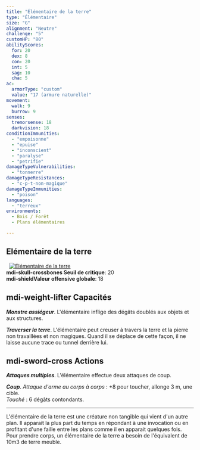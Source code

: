 ```yaml
---
title: "Élémentaire de la terre"
type: "Élémentaire"
size: "G"
alignment: "Neutre"
challenge: "5"
customHP: "80"
abilityScores:
  for: 20
  dex: 8
  con: 20
  int: 5
  sag: 10
  cha: 5
ac:
  armorType: "custom"
  value: "17 (armure naturelle)"
movement:
  walk: 9
  burrow: 9
senses:
  tremorsense: 18
  darkvision: 18
conditionImmunities:
  - "empoisonne"
  - "epuise"
  - "inconscient"
  - "paralyse"
  - "petrifie"
damageTypeVulnerabilities:
  - "tonnerre"
damageTypeResistances:
  - "c-p-t-non-magique"
damageTypeImmunities:
  - "poison"
languages:
  - "terreux"
environments:
  - Bois / Forêt
  - Plans élémentaires

---
```

## Elémentaire de la terre
&nbsp;
[![Elémentaire de la terre](https://www.douaratil.fr/illustrations/elementaire/elementairedeterrem.png)](https://www.douaratil.fr/illustrations/elementaire/elementairedeterre.jpg)  
**<v-icon>mdi-skull-crossbones</v-icon> Seuil de critique**: 20      
**<v-icon>mdi-shield</v-icon>Valeur offensive globale**: 18   
## <v-icon>mdi-weight-lifter</v-icon> Capacités
_**Monstre assiégeur**_. L'élémentaire inflige des dégâts doublés aux objets et aux structures.

_**Traverser la terre**_. L'élémentaire peut creuser à travers la terre et la pierre non travaillées et non magiques. Quand il se déplace de cette façon, il ne laisse aucune trace ou tunnel derrière lui.

## <v-icon>mdi-sword-cross</v-icon> Actions
_**Attaques multiples**_. L'élémentaire effectue deux attaques de coup.

_**Coup**_. _Attaque d'arme au corps à corps_ : +8 pour toucher, allonge 3 m, une cible.  
_Touché_ : 6 dégâts contondants.  

---  
L'élémentaire de la terre est une créature non tangible qui vient d'un autre plan. Il apparait la plus part du temps en répondant à une invocation ou en profitant d'une faille entre les plans comme il en apparait quelques fois.  
Pour prendre corps, un élémentaire de la terre a besoin de l'équivalent de 10m3 de terre meuble.  

